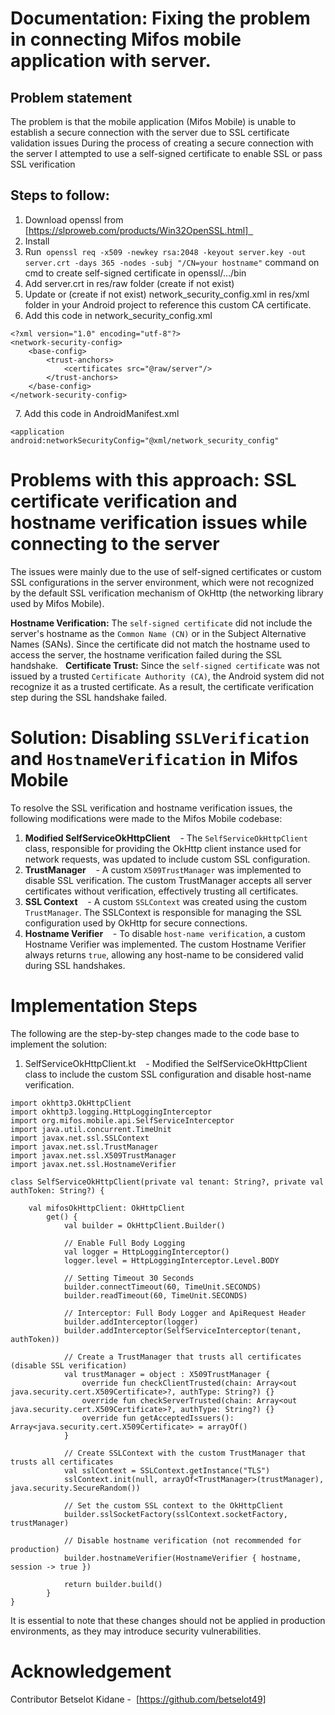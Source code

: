 # Documentation: Fixing the problem in connecting Mifos mobile application with server.

## Problem statement
The problem is that the mobile application (Mifos Mobile) is unable to establish a secure connection with the server due to SSL certificate validation issues
During the process of creating a secure connection with the server I attempted to use a self-signed certificate to enable SSL or pass SSL verification
## Steps to follow:
1. Download openssl from [https://slproweb.com/products/Win32OpenSSL.html]  
2. Install
3. Run  ```openssl req -x509 -newkey rsa:2048 -keyout server.key -out server.crt -days 365 -nodes -subj "/CN=your hostname"``` command on cmd to create self-signed certificate in openssl/…/bin
4. Add server.crt in res/raw folder (create if not exist)
5. Update or (create if not exist) network_security_config.xml in res/xml folder in your Android project to reference this custom CA certificate.
6. Add this code in network_security_config.xml
 
```
<?xml version="1.0" encoding="utf-8"?>
<network-security-config>
    <base-config>
        <trust-anchors>
            <certificates src="@raw/server"/>
        </trust-anchors>
    </base-config>
</network-security-config>
```
 
7. Add this code in AndroidManifest.xml

```
<application android:networkSecurityConfig="@xml/network_security_config"
```

# Problems with this approach: SSL certificate verification and hostname verification issues while connecting to the server

The issues were mainly due to the use of self-signed certificates or custom SSL configurations in the server environment, which were not recognized by the default SSL verification mechanism of OkHttp (the networking library used by Mifos Mobile).

**Hostname Verification:** The `self-signed certificate` did not include the server's hostname as the `Common Name (CN)` or in the Subject Alternative Names (SANs). Since the certificate did not match the hostname used to access the server, the hostname verification failed during the SSL handshake.
 
**Certificate Trust:** Since the `self-signed certificate` was not issued by a trusted `Certificate Authority (CA)`, the Android system did not recognize it as a trusted certificate. As a result, the certificate verification step during the SSL handshake failed.
 
# Solution: Disabling `SSLVerification` and `HostnameVerification` in Mifos Mobile
To resolve the SSL verification and hostname verification issues, the following modifications were made to the Mifos Mobile codebase:
 
1. **Modified SelfServiceOkHttpClient**
   - The `SelfServiceOkHttpClient` class, responsible for providing the OkHttp client instance used for network requests, was updated to include custom SSL configuration.
 
2. **TrustManager**
   - A custom `X509TrustManager` was implemented to disable SSL verification. The custom TrustManager accepts all server certificates without verification, effectively trusting all certificates.
 
3. **SSL Context**
   - A custom `SSLContext` was created using the custom `TrustManager`. The SSLContext is responsible for managing the SSL configuration used by OkHttp for secure connections.
 
4. **Hostname Verifier**
   - To disable `host-name verification`, a custom  Hostname Verifier was implemented. The custom Hostname Verifier always returns `true`, allowing any host-name to be considered valid during SSL handshakes.
 
# Implementation Steps
The following are the step-by-step changes made to the code base to implement the solution:
 
1. SelfServiceOkHttpClient.kt
   - Modified the SelfServiceOkHttpClient class to include the custom SSL configuration and disable host-name verification.

```
import okhttp3.OkHttpClient
import okhttp3.logging.HttpLoggingInterceptor
import org.mifos.mobile.api.SelfServiceInterceptor
import java.util.concurrent.TimeUnit
import javax.net.ssl.SSLContext
import javax.net.ssl.TrustManager
import javax.net.ssl.X509TrustManager
import javax.net.ssl.HostnameVerifier

class SelfServiceOkHttpClient(private val tenant: String?, private val authToken: String?) {

    val mifosOkHttpClient: OkHttpClient
        get() {
            val builder = OkHttpClient.Builder()

            // Enable Full Body Logging
            val logger = HttpLoggingInterceptor()
            logger.level = HttpLoggingInterceptor.Level.BODY

            // Setting Timeout 30 Seconds
            builder.connectTimeout(60, TimeUnit.SECONDS)
            builder.readTimeout(60, TimeUnit.SECONDS)

            // Interceptor: Full Body Logger and ApiRequest Header
            builder.addInterceptor(logger)
            builder.addInterceptor(SelfServiceInterceptor(tenant, authToken))

            // Create a TrustManager that trusts all certificates (disable SSL verification)
            val trustManager = object : X509TrustManager {
                override fun checkClientTrusted(chain: Array<out java.security.cert.X509Certificate>?, authType: String?) {}
                override fun checkServerTrusted(chain: Array<out java.security.cert.X509Certificate>?, authType: String?) {}
                override fun getAcceptedIssuers(): Array<java.security.cert.X509Certificate> = arrayOf()
            }

            // Create SSLContext with the custom TrustManager that trusts all certificates
            val sslContext = SSLContext.getInstance("TLS")
            sslContext.init(null, arrayOf<TrustManager>(trustManager), java.security.SecureRandom())

            // Set the custom SSL context to the OkHttpClient
            builder.sslSocketFactory(sslContext.socketFactory, trustManager)

            // Disable hostname verification (not recommended for production)
            builder.hostnameVerifier(HostnameVerifier { hostname, session -> true })

            return builder.build()
        }
}
```
It is essential to note that these changes should not be applied in production environments, as they may introduce security vulnerabilities.
 

# Acknowledgement
Contributor
Betselot Kidane -  [https://github.com/betselot49]
 


